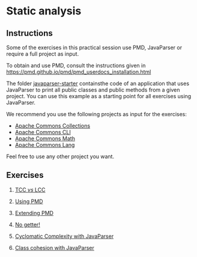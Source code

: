 

# Static analysis

## Instructions

Some of the exercises in this practical session use PMD, JavaParser or require a full project as input.

To obtain and use PMD, consult the instructions given in https://pmd.github.io/pmd/pmd_userdocs_installation.html

The folder [javaparser-starter](/javaparser-starter) containsthe code of an application that uses JavaParser to print all public classes and public methods from a given project. You can use this example as a starting point for all exercises using JavaParser.

We recommend you use the following projects as input for the exercises:

- [Apache Commons Collections](https://github.com/apache/commons-collections)
- [Apache Commons CLI](https://github.com/apache/commons-cli)
- [Apache Commons Math](https://github.com/apache/commons-math)
- [Apache Commons Lang](https://github.com/apache/commons-lang)

Feel free to use any other project you want.

## Exercises

1. [TCC *vs* LCC](/tcc-vs-lcc.md)

2. [Using PMD](/using-pmd.md)

3. [Extending PMD](/extending-pmd.md)

4. [No getter!](/no-getter.md)

4. [Cyclomatic Complexity with JavaParser](/jp-cc.md)

5. [Class cohesion with JavaParser](/jp-tcc.md)
